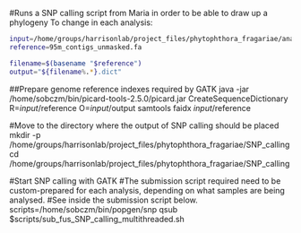 #Runs a SNP calling script from Maria in order to be able to draw up a phylogeny
To change in each analysis:

```bash
input=/home/groups/harrisonlab/project_files/phytophthora_fragariae/analysis/genome_alignment/bowtie
reference=95m_contigs_unmasked.fa

filename=$(basename "$reference")
output="${filename%.*}.dict"
```

##Prepare genome reference indexes required by GATK
java -jar /home/sobczm/bin/picard-tools-2.5.0/picard.jar CreateSequenceDictionary R=$input/$reference O=$input/$output
samtools faidx $input/$reference

#Move to the directory where the output of SNP calling should be placed
mkdir -p /home/groups/harrisonlab/project_files/phytophthora_fragariae/SNP_calling
cd /home/groups/harrisonlab/project_files/phytophthora_fragariae/SNP_calling

#Start SNP calling with GATK
#The submission script required need to be custom-prepared for each analysis, depending on what samples are being analysed.
#See inside the submission script below.
scripts=/home/sobczm/bin/popgen/snp
qsub $scripts/sub_fus_SNP_calling_multithreaded.sh
